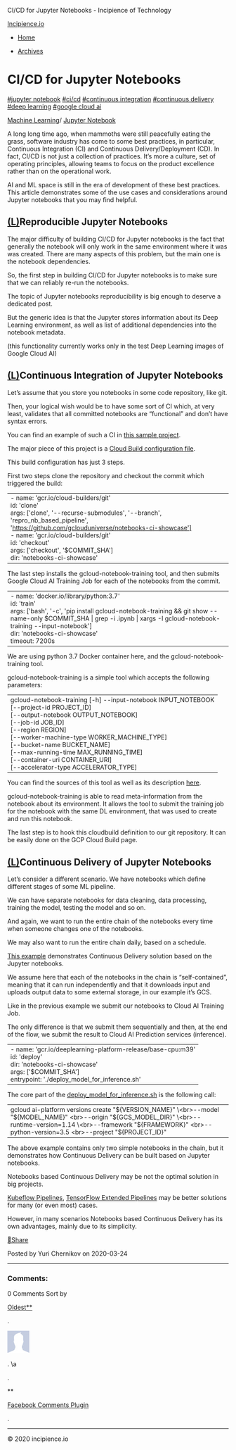 CI/CD for Jupyter Notebooks - Incipience of Technology

   [Incipience.io](https://www.incipience.io/blog/)

- [Home](https://www.incipience.io/blog/)

- [Archives](https://www.incipience.io/blog/archives)

# CI/CD for Jupyter Notebooks

 [#jupyter notebook](https://www.incipience.io/blog/tags/jupyter-notebook/)  [#ci/cd](https://www.incipience.io/blog/tags/ci-cd/)  [#continuous integration](https://www.incipience.io/blog/tags/continuous-integration/)  [#continuous delivery](https://www.incipience.io/blog/tags/continuous-delivery/)  [#deep learning](https://www.incipience.io/blog/tags/deep-learning/)  [#google cloud ai](https://www.incipience.io/blog/tags/google-cloud-ai/)

 [Machine Learning](https://www.incipience.io/blog/categories/machine-learning/)/ [Jupyter Notebook](https://www.incipience.io/blog/categories/machine-learning/jupyter-notebook/)

A long long time ago, when mammoths were still peacefully eating the grass, software industry has come to some best practices, in particular, Continuous Integration (CI) and Continuous Delivery/Deployment (CD). In fact, CI/CD is not just a collection of practices. It’s more a culture, set of operating principles, allowing teams to focus on the product excellence rather than on the operational work.

AI and ML space is still in the era of development of these best practices. This article demonstrates some of the use cases and considerations around Jupyter notebooks that you may find helpful.

## [(L)](https://www.incipience.io/blog/jupyter-notebooks-ci-cd/#Reproducible-Jupyter-Notebooks)Reproducible Jupyter Notebooks

The major difficulty of building CI/CD for Jupyter notebooks is the fact that generally the notebook will only work in the same environment where it was was created. There are many aspects of this problem, but the main one is the notebook dependencies.

So, the first step in building CI/CD for Jupyter notebooks is to make sure that we can reliably re-run the notebooks.

The topic of Jupyter notebooks reproducibility is big enough to deserve a dedicated post.

But the generic idea is that the Jupyter stores information about its Deep Learning environment, as well as list of additional dependencies into the notebook metadata.

(this functionality currently works only in the test Deep Learning images of Google Cloud AI)

## [(L)](https://www.incipience.io/blog/jupyter-notebooks-ci-cd/#Continuous-Integration-of-Jupyter-Notebooks)Continuous Integration of Jupyter Notebooks

Let’s assume that you store you notebooks in some code repository, like git.

Then, your logical wish would be to have some sort of CI which, at very least, validates that all committed notebooks are “functional” and don’t have syntax errors.

You can find an example of such a CI in [this sample project](https://github.com/gclouduniverse/notebooks-ci-showcase/tree/repro_nb_based_pipeline).

The major piece of this project is a [Cloud Build configuration file](https://github.com/gclouduniverse/notebooks-ci-showcase/blob/repro_nb_based_pipeline/cloudbuild.yaml).

This build configuration has just 3 steps.

First two steps clone the repository and checkout the commit which triggered the build:

|     |
| --- |
| - name: 'gcr.io/cloud-builders/git'<br>id: 'clone'<br>args: ['clone', '--recurse-submodules', '--branch', 'repro_nb_based_pipeline', 'https://github.com/gclouduniverse/notebooks-ci-showcase']<br>- name: 'gcr.io/cloud-builders/git'<br>id: 'checkout'<br>args: ['checkout', '$COMMIT_SHA']<br>dir: 'notebooks-ci-showcase' |

The last step installs the gcloud-notebook-training tool, and then submits Google Cloud AI Training Job for each of the notebooks from the commit.

|     |
| --- |
| - name: 'docker.io/library/python:3.7'<br>id: 'train'<br>args: ['bash', '-c', 'pip install gcloud-notebook-training && git show --name-only $COMMIT_SHA \| grep -i .ipynb \| xargs -I gcloud-notebook-training --input-notebook']<br>dir: 'notebooks-ci-showcase'<br>timeout: 7200s |

We are using python 3.7 Docker container here, and the gcloud-notebook-training tool.

gcloud-notebook-training is a simple tool which accepts the following parameters:

|     |
| --- |
| gcloud-notebook-training [-h] --input-notebook INPUT_NOTEBOOK<br>[--project-id PROJECT_ID]<br>[--output-notebook OUTPUT_NOTEBOOK]<br>[--job-id JOB_ID]<br>[--region REGION]<br>[--worker-machine-type WORKER_MACHINE_TYPE]<br>[--bucket-name BUCKET_NAME]<br>[--max-running-time MAX_RUNNING_TIME]<br>[--container-uri CONTAINER_URI]<br>[--accelerator-type ACCELERATOR_TYPE] |

You can find the sources of this tool as well as its description [here](https://github.com/gclouduniverse/notebook_training).

gcloud-notebook-training is able to read meta-information from the notebook about its environment. It allows the tool to submit the training job for the notebook with the same DL environment, that was used to create and run this notebook.

The last step is to hook this cloudbuild definition to our git repository.
It can be easily done on the GCP Cloud Build page.

## [(L)](https://www.incipience.io/blog/jupyter-notebooks-ci-cd/#Continuous-Delivery-of-Jupyter-Notebooks)Continuous Delivery of Jupyter Notebooks

Let’s consider a different scenario. We have notebooks which define different stages of some ML pipeline.

We can have separate notebooks for data cleaning, data processing, training the model, testing the model and so on.

And again, we want to run the entire chain of the notebooks every time when someone changes one of the notebooks.

We may also want to run the entire chain daily, based on a schedule.

[This example](https://github.com/gclouduniverse/notebooks-ci-showcase/blob/notebook_based_pipeline/cloudbuild.yaml) demonstrates Continuous Delivery solution based on the Jupyter notebooks.

We assume here that each of the notebooks in the chain is “self-contained”, meaning that it can run independently and that it downloads input and uploads output data to some external storage, in our example it’s GCS.

Like in the previous example we submit our notebooks to Cloud AI Training Job.

The only difference is that we submit them sequentially and then, at the end of the flow, we submit the result to Cloud AI Prediction services (inference).

|     |
| --- |
| - name: 'gcr.io/deeplearning-platform-release/base-cpu:m39'<br>id: 'deploy'<br>dir: 'notebooks-ci-showcase'<br>args: ['$COMMIT_SHA']<br>entrypoint: './deploy_model_for_inference.sh' |

The core part of the [deploy_model_for_inference.sh](https://github.com/gclouduniverse/notebooks-ci-showcase/blob/notebook_based_pipeline/deploy_model_for_inference.sh) is the following call:

|     |
| --- |
| gcloud ai-platform versions create "${VERSION_NAME}" \<br>--model "${MODEL_NAME}" \<br>--origin "${GCS_MODEL_DIR}" \<br>--runtime-version=1.14 \<br>--framework "${FRAMEWORK}" \<br>--python-version=3.5 \<br>--project "${PROJECT_ID}" |

The above example contains only two simple notebooks in the chain, but it demonstrates how Continuous Delivery can be built based on Jupyter notebooks.

Notebooks based Continuous Delivery may be not the optimal solution in big projects.

[Kubeflow Pipelines](https://www.kubeflow.org/docs/pipelines/), [TensorFlow Extended Pipelines](https://www.tensorflow.org/tfx) may be better solutions for many (or even most) cases.

However, in many scenarios Notebooks based Continuous Delivery has its own advantages, mainly due to its simplicity.

 [Share]()

Posted by Yuri Chernikov on 2020-03-24

* * *

### Comments:

0 Comments
Sort by

[Oldest**](https://www.facebook.com/plugins/feedback.php?app_id=552679615361057&channel=https%3A%2F%2Fstaticxx.facebook.com%2Fconnect%2Fxd_arbiter.php%3Fversion%3D46%23cb%3Df2d46dcc6b88bc%26domain%3Dwww.incipience.io%26origin%3Dhttps%253A%252F%252Fwww.incipience.io%252Ff18eb6206009a%26relation%3Dparent.parent&color_scheme=light&container_width=778&height=100&href=https%3A%2F%2Fwww.incipience.io%2Fblog%2Fjupyter-notebooks-ci-cd%2Findex.html&locale=en_US&sdk=joey#)

.

[![odA9sNLrE86.jpg](../_resources/f04f15ed225fbf9390c6cac221a2fb85.jpg)](https://www.facebook.com/plugins/feedback.php?app_id=552679615361057&channel=https%3A%2F%2Fstaticxx.facebook.com%2Fconnect%2Fxd_arbiter.php%3Fversion%3D46%23cb%3Df2d46dcc6b88bc%26domain%3Dwww.incipience.io%26origin%3Dhttps%253A%252F%252Fwww.incipience.io%252Ff18eb6206009a%26relation%3Dparent.parent&color_scheme=light&container_width=778&height=100&href=https%3A%2F%2Fwww.incipience.io%2Fblog%2Fjupyter-notebooks-ci-cd%2Findex.html&locale=en_US&sdk=joey)

.
\a

.

**

[Facebook Comments Plugin](https://developers.facebook.com/products/social-plugins/comments/?utm_campaign=social_plugins&utm_medium=offsite_pages&utm_source=comments_plugin)

.

* * *

© 2020 incipience.io